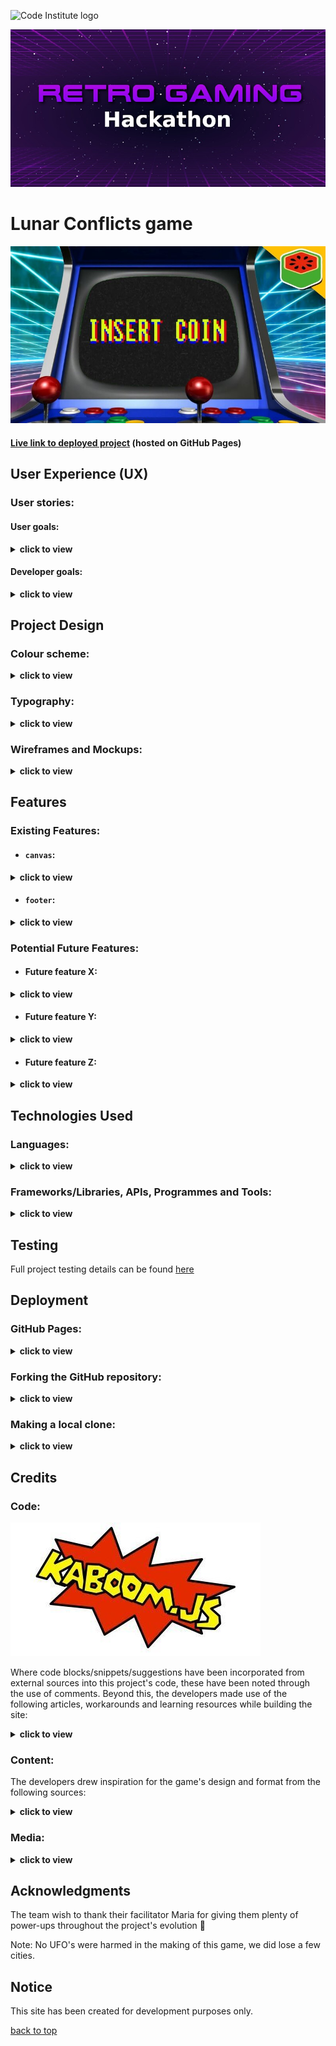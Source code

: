 ![Code Institute logo](https://codeinstitute.s3.amazonaws.com/fullstack/ci_logo_small.png)

![Retro Gaming Hackathon header background](docs/images/screenshots/retro-gaming-hackathon-header-bg.jpeg)

# Lunar Conflicts game

![Insert Coin arcade machine mockup](docs/images/screenshots/insert-coin.jpg)

#### [Live link to deployed project](https://charliemallon.github.io/RetroGamingHackathonTeam5/) (hosted on GitHub Pages)

## User Experience (UX)

### User stories:

#### User goals:
<details>
  <summary>
  <b>click to view</b>
  </summary>

  1. "As a player, I want to be able to play for as long as I want, without any time constraint."
  2. "As a player, I want to be able to easily use my mouse to play on desktop."
  3. "As a player, I want to receive an upgrade(s) if I reach a certain level of the game."
  4. "As a player, I want to receive power-ups at different stages throughout the game."
  5. "As a player, I want to be able to see my progress through the game visualised on-screen as a score."
</details>

#### Developer goals:
<details>
  <summary>
  <b>click to view</b>
  </summary>
  
  1. "As a game developer, I want to create a user-friendly game that's easy to play."
  2. "As a developer, I want to create different levels of difficulty within the game."
  3. "As a developer, I want to build a timer/scoreboard into the game's UI so that players can see their progress."
  4. "As a developer, I want to give upgrades to players of the game when they reach a certain level."
  5. "As a developer, I want to make power-ups a feature of the game."
</details>

## Project Design

### Colour scheme:
<details>
  <summary>
  <b>click to view</b>
  </summary>

![Project colour scheme (Coolors palette) screenshot](docs/images/screenshots/lunar_conflicts_colour_scheme.png)
</details>

### Typography:
<details>
  <summary>
  <b>click to view</b>
  </summary>

- #### Primary (in-game) font...

  - **Family:** [Unscii](http://viznut.fi/unscii/)
  - **Fallback(s):** n/a

- #### Secondary (`footer`) font...

  - **Family:** [PixelMix](https://www.dafont.com/pixelmix.font)
  - **Fallback(s):** `Courier`, `Monaco`, `monospace`
</details>

### Wireframes and Mockups:
<details>
  <summary>
  <b>click to view</b>
  </summary>

  ![GDD wireframe](docs/GDD/missiles.jpg)
  ![Game UI design mockup](placeholders/mockup.png)
  ![Game UI design wireframe](docs/wireframes/wireframe-lunar-conflicts.png)
</details>

## Features

### Existing Features:

- #### `canvas`:
<details>
  <summary>
  <b>click to view</b>
  </summary>
</details>

- #### `footer`:
<details>
  <summary>
  <b>click to view</b>
  </summary>
</details>

### Potential Future Features:

- #### Future feature X:
<details>
  <summary>
  <b>click to view</b>
  </summary>
</details>

- #### Future feature Y:
<details>
  <summary>
  <b>click to view</b>
  </summary>
</details>

- #### Future feature Z:
<details>
  <summary>
  <b>click to view</b>
  </summary>
</details>

## Technologies Used

### Languages:
<details>
  <summary>
  <b>click to view</b>
  </summary>

- [HTML5:](https://en.wikipedia.org/wiki/HTML5) used for structuring the site
- [CSS3:](https://en.wikipedia.org/wiki/Cascading_Style_Sheets) used for styling the site
- [JavaScript:](https://en.wikipedia.org/wiki/JavaScript) used for site logic and web page behaviour
</details>

### Frameworks/Libraries, APIs, Programmes and Tools:
<details>
  <summary>
  <b>click to view</b>
  </summary>

- [Kaboom.js v0.5.1:](https://kaboomjs.com/) JavaScript library used as the game's core development engine
- [DaFont:](https://www.dafont.com/) used to import the [PixelMix font](https://www.dafont.com/pixelmix.font) into the project's stylesheet
- [Balsamiq:](https://balsamiq.com/) used to generate [wireframes](#wireframes-and-mockups) during the project's design phase
- [Visual Studio Code](https://code.visualstudio.com/)/[Gitpod:](https://gitpod.io/) used as the team's IDEs for the project
- [Git:](https://git-scm.com/) used for version control by utilising the Gitpod terminal to commit frequently to Git and push all commits to GitHub
- [GitHub:](https://github.com/) used to compile and remotely store the project's codebase following successive local commits initiated from the command line
- [GitHub Pages:](https://en.wikipedia.org/wiki/GitHub#GitHub_Pages) used to host a live public version of the game site following [deployment](#deployment)
- [TinyJPG:](https://tinyjpg.com/) used for image compression
- [PicResize:](https://picresize.com/) used to crop and resize images
- [WebAIM (contrast checker):](https://webaim.org/resources/contrastchecker/) / [WAVE Web Accessibility Evaluation Tool](https://wave.webaim.org/) used to ensure site foreground and background colour contrasts meet [WCAG 2 accessibility requirements](https://webaim.org/articles/contrast/)
- [Can I Use:](https://caniuse.com/) browser compatibility tables used to cross-reference the viability of implementing certain HTML5 elements, CSS3 properties, file formats etc.
</details>

## Testing

Full project testing details can be found [here](testing.md)

## Deployment

### GitHub Pages:
<details>
  <summary>
  <b>click to view</b>
  </summary>

This project has been deployed to [GitHub Pages](https://en.wikipedia.org/wiki/GitHub#GitHub_Pages). The deployment process carried out was as follows...

1. [**Sign in** to GitHub](https://github.com/login) and locate the [relevant repository](https://github.com/CharlieMallon/RetroGamingHackathonTeam5). If you do not have a GitHub account, you may create one [here](https://github.com/signup).
2. At the top of the project repository page, select **Settings**. 
3. On the Settings page, scroll down the menu flanking the left-hand side of the screen and select **Pages** near the bottom of the list of options.

This will open GitHub Pages....

4. Under **Source**, click the dropdown displaying **Branch: None** and select the **master** branch. Click **Save**. 
5. The page will then automatically refresh and inform you that the site is now ready to be published, as well as indicating the `https://` address to be used. 
6. For reference purposes, a link to this newly-published site can be found in the **Pages** section of **Settings** (described above).
</details>

### Forking the GitHub repository:
<details>
  <summary>
  <b>click to view</b>
  </summary>

It is possible to fork this GitHub repository to view and/or make changes without affecting the original. This is achieved by following these steps...

1. [**Sign in** to your GitHub account](https://github.com/login) and locate the [relevant repository](https://github.com/CharlieMallon/RetroGamingHackathonTeam5).
2. Click on **Fork**, located near the top right-hand corner of the repository page.
3. You will now have a copy of this project's repository in your own GitHub account.
</details>

### Making a local clone:
<details>
  <summary>
  <b>click to view</b>
  </summary>

It is possible to copy the repository to your local machine so that you can fix merge conflicts, add or remove files and push larger commits without affecting the original project code. Cloning a repository pulls down a full copy of all the repo data that GitHub has at that point in time. See the [GitHub Docs](https://docs.github.com/en/github/creating-cloning-and-archiving-repositories/cloning-a-repository) for further information, and below for a brief summary...

1. [**Sign in** to your GitHub account](https://github.com/login) and locate the [relevant repository](https://github.com/CharlieMallon/RetroGamingHackathonTeam5).
2. Click on the **Code** dropdown next to the green **Gitpod** button. This will reveal the **Clone** option.
3. In order to clone the repository using `HTTPS`, select **HTTPS** and copy the link shown (there is a copy button to the right of the URL).
4. Next, open **Git Bash** (see [here](https://git-scm.com/downloads) for an overview of download options, if required).
5. Change the current working directory on your local machine to the location where you want the cloning to be made.
6. Type `git clone` into your IDE terminal followed by the URL you copied in Step 3 above, i.e.

```
https://github.com/CharlieMallon/RetroGamingHackathonTeam5.git
```

7. Press **Enter**. 
8. Your local clone has now been created.

_See the [GitHub Docs](https://docs.github.com/en/github/creating-cloning-and-archiving-repositories) for more information on all of the above processes._
</details>

## Credits

### Code:

![Kaboom.js logo](docs/images/screenshots/kaboom-logo.jpg)

Where code blocks/snippets/suggestions have been incorporated from external sources into this project's code, these have been noted through the use of comments. Beyond this, the developers made use of the following articles, workarounds and learning resources while building the site:
<details>
  <summary>
  <b>click to view</b>
  </summary>

- [Kaboom.js docs](https://kaboomjs.com/)
- ['Easy JavaScript Game Development with Kaboom.js'](https://www.youtube.com/watch?v=4OaHB0JbJDI) (freeCodeCamp)
- ['5 Tips for Getting Started with Kaboom.js'](https://blog.ourcade.co/posts/2021/5-tips-getting-started-kaboom-js/) (Ourcade)
- ['How to disable text selection highlighting'](https://stackoverflow.com/questions/826782/how-to-disable-text-selection-highlighting) (Stack Overflow)

</details>

### Content:

The developers drew inspiration for the game's design and format from the following sources:
<details>
  <summary>
  <b>click to view</b>
  </summary>

- ['Atari's Missile Command'](https://en.wikipedia.org/wiki/Missile_Command) (Wikipedia)
- ['Arcade Longplay [621] Missile Command'](https://www.youtube.com/watch?v=nokIGklnBGY) (World of Longplays YouTube channel)

</details>

### Media:
<details>
  <summary>
  <b>click to view</b>
  </summary>

_Media type_ <br> Title/Description  | <br>Format  | <br>Credit(s)  | <br>Link(s) to original source(s)  | 
| :------------ | :------------ |:--------------- |:---------------|
|         |                 |      |                |
| **_Favicon_**        |                 |      |                |
| **'8-bit Mario Coin'**     |    `.png`    |   [NicePNG](https://www.nicepng.com/)    | [NicePNG](https://www.nicepng.com/ourpic/u2w7a9e6r5r5i1y3_8-bit-mario-coin-mario-coin-pixel/)      |
|         |                 |      |                |
| **_Background music_**        |                 |      |                |
| **'Never Surrender' (start scene)**     |    `.ogg`    |   [Patrick de Arteaga](https://patrickdearteaga.com/)    | [Patrick de Arteaga: Royalty-Free Music](https://patrickdearteaga.com/royalty-free-music/)      |
| **'Heroic Intrusion' (main scene)**      |    `.ogg`    |   [Patrick de Arteaga](https://patrickdearteaga.com/)    | [Patrick de Arteaga: Royalty-Free Music](https://patrickdearteaga.com/royalty-free-music/)      |
| **'Major Loss' (game over scene)**     |    `.ogg`    |   [Patrick de Arteaga](https://patrickdearteaga.com/)    | [Patrick de Arteaga: Royalty-Free Music](https://patrickdearteaga.com/chiptune-8-bit-retro/)      |
|         |                 |      |                |
| **_Sound effects_**         |                 |      |                |
| **Missile/Bomb explosion**      |    `.wav`    |   [DrPetter](http://www.drpetter.se/project_sfxr.html), [Eric Fredricksen](http://fredricksen.net/), [Chris McCormick](https://github.com/chr15m/jsfxr)    | [jsfxr](http://sfxr.me/)      |
| **Upgrade click noise**      |    `.wav`    |   [DrPetter](http://www.drpetter.se/project_sfxr.html), [Eric Fredricksen](http://fredricksen.net/), [Chris McCormick](https://github.com/chr15m/jsfxr)    | [jsfxr](http://sfxr.me/)      |
|         |                 |      |                |
| **_`README` hero image_**         |                 |      |                |
| **'Insert Coin' graphic**      |    `.jpg`    |   [Mr. Fruit (YouTube gaming channel)](https://www.youtube.com/c/MrFruitGamingChannel)    | [Google Images](https://i.ytimg.com/vi/ykYsPnsOC7o/maxresdefault.jpg)      |
</details>

## Acknowledgments

The team wish to thank their facilitator Maria for giving them plenty of power-ups throughout the project's evolution 🍄

Note: No UFO's were harmed in the making of this game, we did lose a few cities.

## Notice

This site has been created for development purposes only.

[back to top](#lunar-conflicts-game)